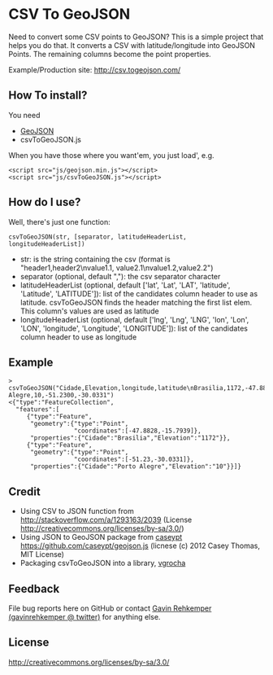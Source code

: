 CSV To GeoJSON
================

Need to convert some CSV points to GeoJSON? This is a simple project that helps you do that. It converts a CSV with latitude/longitude into GeoJSON Points. The remaining columns become the point properties.

Example/Production site: http://csv.togeojson.com/

How To install?
------
You need
* [GeoJSON](https://gemnasium.com/npms/geojson) 
* csvToGeoJSON.js 

When you have those where you want'em, you just load', e.g.

```
<script src="js/geojson.min.js"></script>
<script src="js/csvToGeoJSON.js"></script>
```

How do I use?
------

Well, there's just one function:

```
csvToGeoJSON(str, [separator, latitudeHeaderList, longitudeHeaderList])
```

* str: is the string containing the csv (format is "header1,header2\nvalue1.1, value2.1\nvalue1.2,value2.2")
* separator (optional, default ","): the csv separator character
* latitudeHeaderList (optional, default ['lat', 'Lat', 'LAT', 'latitude', 'Latitude', 'LATITUDE']): list of the candidates column header to use as latitude. csvToGeoJSON finds the header matching the first list elem. This column's values are used as latitude
* longitudeHeaderList (optional, default ['lng', 'Lng', 'LNG', 'lon', 'Lon', 'LON', 'longitude', 'Longitude', 'LONGITUDE']): list of the candidates column header to use as longitude

Example
------

```
> csvToGeoJSON("Cidade,Elevation,longitude,latitude\nBrasilia,1172,-47.8828,-15.7939\nPorto Alegre,10,-51.2300,-30.0331")
<{"type":"FeatureCollection",
  "features":[
     {"type":"Feature",
      "geometry":{"type":"Point",
                  "coordinates":[-47.8828,-15.7939]},
      "properties":{"Cidade":"Brasilia","Elevation":"1172"}},
     {"type":"Feature",
      "geometry":{"type":"Point",
                  "coordinates":[-51.23,-30.0331]},
      "properties":{"Cidade":"Porto Alegre","Elevation":"10"}}]}
```

Credit
------

* Using CSV to JSON function from http://stackoverflow.com/a/1293163/2039 (License http://creativecommons.org/licenses/by-sa/3.0/)
* Using JSON to GeoJSON package from [caseypt](https://github.com/caseypt) https://github.com/caseypt/geojson.js (licnese (c) 2012 Casey Thomas, MIT License)
* Packaging csvToGeoJSON into a library, [vgrocha](https://github.com/vgrocha)

Feedback
--------

File bug reports here on GitHub or contact [Gavin Rehkemper](http://github.com/gavreh) [(gavinrehkemper @ twitter)](http://twitter.com/gavinrehkemper) for anything else.

License
-------
http://creativecommons.org/licenses/by-sa/3.0/

